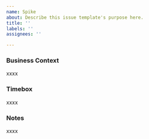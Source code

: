 ```yaml
---
name: Spike
about: Describe this issue template's purpose here.
title: ''
labels: ''
assignees: ''

---
```


### Business Context
xxxx

### Timebox
xxxx

### Notes
xxxx
